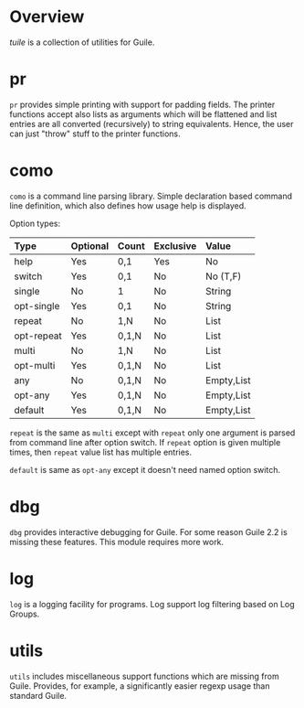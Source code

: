 # Overview

*tuile* is a collection of utilities for Guile.



# pr

`pr` provides simple printing with support for padding fields. The
printer functions accept also lists as arguments which will be
flattened and list entries are all converted (recursively) to string
equivalents. Hence, the user can just "throw" stuff to the printer
functions.



# como

`como` is a command line parsing library. Simple declaration based
command line definition, which also defines how usage help is
displayed.

Option types:

| Type       | Optional | Count  | Exclusive | Value      |
| :-----     | :-----   | :----- | :-----    | :-----     |
| help       | Yes      | 0,1    | Yes       | No         |
| switch     | Yes      | 0,1    | No        | No (T,F)   |
| single     | No       | 1      | No        | String     |
| opt-single | Yes      | 0,1    | No        | String     |
| repeat     | No       | 1,N    | No        | List       |
| opt-repeat | Yes      | 0,1,N  | No        | List       |
| multi      | No       | 1,N    | No        | List       |
| opt-multi  | Yes      | 0,1,N  | No        | List       |
| any        | No       | 0,1,N  | No        | Empty,List |
| opt-any    | Yes      | 0,1,N  | No        | Empty,List |
| default    | Yes      | 0,1,N  | No        | Empty,List |

`repeat` is the same as `multi` except with `repeat` only one argument
is parsed from command line after option switch. If `repeat` option is
given multiple times, then `repeat` value list has multiple entries.

`default` is same as `opt-any` except it doesn't need named option
switch.



# dbg

`dbg` provides interactive debugging for Guile. For some reason Guile
2.2 is missing these features. This module requires more work.



# log

`log` is a logging facility for programs. Log support log filtering
based on Log Groups.



# utils

`utils` includes miscellaneous support functions which are missing
from Guile. Provides, for example, a significantly easier regexp usage
than standard Guile.
